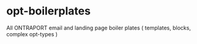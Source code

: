 # opt-boilerplates
All ONTRAPORT email and landing page boiler plates ( templates, blocks, complex opt-types )  
